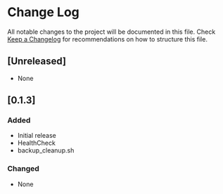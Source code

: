 # Change Log

All notable changes to the project will be documented in this file. Check [Keep a Changelog](http://keepachangelog.com/) for recommendations on how to structure this file.

## [Unreleased]

- None

## [0.1.3]

### Added

- Initial release
- HealthCheck
- backup_cleanup.sh

### Changed

- None
